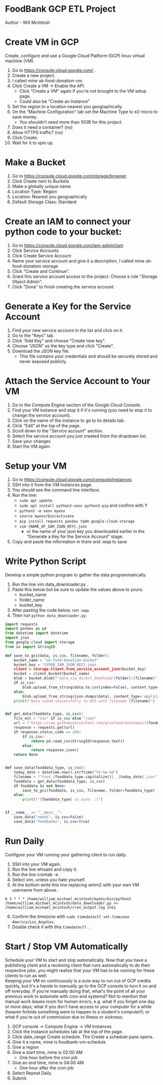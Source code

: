 # FoodBank GCP ETL Project

Author - Will McIntosh

# Create VM in GCP
Create, configure and use a Google Cloud Platform (GCP) linux virtual machine (VM).
1. Go to https://console.cloud.google.com/ .
2. Create a new project.
3. I called mine uk-food-donation-vm.
4. Click Create a VM -> Enable the API.
    * Click “Create a VM” again if you’re not brought to the VM setup page.
    * Could also be “Create an Instance”
5. Set the region to a location nearest you geographically.
6. On the “Machine Configuration” tab set the Machine Type to e2-micro to save money.
    * You shouldn’t need more than 10GB for this project.
7. Does it need a container? (no)
8. Allow HTTPS traffic? (no)
9. Click Create.
10. Wait for it to spin up.

# Make a Bucket
1. Go to https://console.cloud.google.com/storage/browser 
2. Click Create next to Buckets
3. Make a globally unique name
4. Location Type: Region
5. Location: Nearest you geographically
6. Default Storage Class: Standard

# Create an IAM to connect your python code to your bucket:
1. Go to https://console.cloud.google.com/iam-admin/iam 
2. Click Service Accounts
3. Click Create Service Account
4. Name your service account and give it a description, I called mine uk-food-donation-storage
5. Click "Create and Continue".
6. Grant this service account access to the project: Choose a role "Storage Object Admin".
7. Click "Done" to finish creating the service account.

# Generate a Key for the Service Account
1. Find your new service account in the list and click on it.
2. Go to the "Keys" tab.
3. Click "Add Key" and choose "Create new key".
4. Choose "JSON" as the key type and click "Create".
5. Download the JSON key file.
    * This file contains your credentials and should be securely stored and never exposed publicly.

# Attach the Service Account to Your VM
1. Go to the Compute Engine section of the Google Cloud Console.
2. Find your VM instance and stop it if it's running (you need to stop it to change the service account).
3. Click on the name of the instance to go to its details tab.
4. Click "Edit" at the top of the page.
5. Scroll down to the "Service account" section.
6. Select the service account you just created from the dropdown list.
7. Save your changes
8. Start the VM again.

# Setup your VM
1. Go to https://console.cloud.google.com/compute/instances 
2. SSH into it from the VM Instances page.
3. You should see the command line interface.
4. Run the line:
    * `sudo apt update`.
    * `sudo apt install python3-venv python3-pip` and confirm with Y
    * `python3 -m venv myenv`
    * `source myenv/bin/activate`
    * `pip install requests pandas tqdm google-cloud-storage`
    * `vim {NAME_OF_IAM_JSON_KEY}.json`
        * or the name of your json key you downloaded earlier in the “Generate a Key for the Service Account” stage.
5. Copy and paste the information in there and :wqa to save

# Write Python Script
Develop a simple python program to gather the data programmatically.
1. Run the line vim data_downloader.py .
2. Paste this below but be sure to update the values above to yours:
    * bucket_name
    * folder_name
    * bucket_key
3. After pasting the code below, run `:wqa`.
4. Then run `python data_downloader.py`.

```py
import requests
import pandas as pd
from datetime import datetime
import json
from google.cloud import storage
from io import StringIO

def save_to_gcs(data, is_csv, filename, folder):
    bucket_name = "uk-food-donation-bucket"
    bucket_key = "{YOUR_IAM_JSON_KEY}.json
    client = storage.Client.from_service_account_json(bucket_key)
    bucket = client.bucket(bucket_name)
    blob = bucket.blob(f"data_via_direct_download/{folder}/{filename}")
    if is_csv:
        blob.upload_from_string(data.to_csv(index=False), content_type='text/csv')
    else:
        blob.upload_from_string(json.dumps(data), content_type='application/json')
    print(f"Data saved successfully to GCS with filename {filename}")


def get_data(fooddata_type, is_csv):
    file_ext = "csv" if is_csv else "json"
    url = f'https://raw.githubusercontent.com/givefood/data/main/{fooddata_type}.{file_ext}'
    response = requests.get(url)
    if response.status_code == 200:
        if is_csv:
            return pd.read_csv(StringIO(response.text))
        else:
            return response.json()
    return None


def save_data(fooddata_type, is_csv):
    today_date = datetime.now().strftime("%Y-%m-%d")
    filename = f"Food_{fooddata_type.capitalize()}__{today_date}.json"
    fooddata = get_data(fooddata_type, is_csv)
    if fooddata is not None:
        save_to_gcs(fooddata, is_csv, filename, folder=fooddata_type)
    else:
        print(f"{fooddata_type} is none. :(")


if __name__ == "__main__":
    save_data("needs", is_csv=False)
    save_data("foodbanks", is_csv=True)
```


# Run Daily
Configure your VM running your gathering client to run daily. 
1. SSH into your VM again.
2. Run the line whoami and copy it. 
3. Run the line crontab -e .
4. Select vim, unless you hate yourself.
5. At the bottom write this line replacing wmm2 with your own VM username from above.
```
0 3 * * * /home/william_michael_mcintosh/myenv/bin/python3 /home/william_michael_mcintosh/data_downloader.py >> /home/william_michael_mcintosh/cron_output.log 2>&1
```
6. Confirm the timezone with `sudo timedatectl set-timezone America/Los_Angeles`.
7. Double check it with this `timedatectl .`

# Start / Stop VM Automatically
Schedule your VM to start and stop automatically.
Now that you have a publishing client and a receiving client that runs automatically to do their respective jobs, you might realize that your VM has to be running for these clients to run as well.  
Keeping your VM on continuously is a sure way to run out of GCP credits quickly, but it's a hassle to manually go to the GCP console to turn it on and off everyday.  If you're manually doing that, what's the point of all your previous work to automate with cron and systemd?  Not to mention that manual work leaves room for human errors, e.g. what if you forget one day or more days; what if you don't have access to your computer for a while (heaven forbids something were to happen to a student's computer!); or what if you're out of commission due to illness or sickness.  
1. GCP console -> Compute Engine -> VM Instances
2. Click the Instance schedules tab at the top of the page.
3. Click date_range Create schedule. The Create a schedule pane opens.
4. Give it a name, mine is foodbank-vm-schedule
5. Give a region
6. Give a start time, mine is 02:00 AM
    * One hour before the cron job
8. Give an end time, mine is 04:00 AM
    * One hour after the cron job
10. Select Repeat Daily.
11. Submit.


